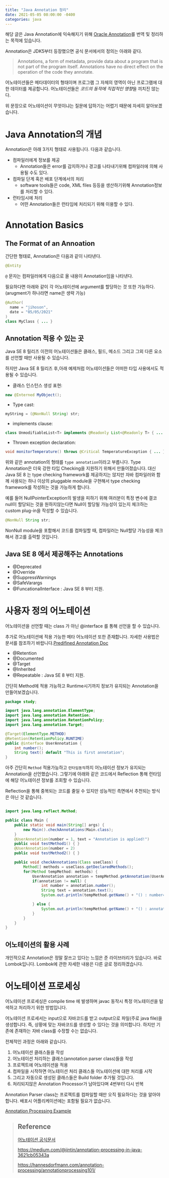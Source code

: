 ```yaml
---
title: "Java Annotation 정리"
date: 2021-05-05 08:00:00 -0400
categories: java
---
```


해당 글은 Java Annotation에 익숙해지기 위해 [Oracle Annotation](https://docs.oracle.com/javase/tutorial/java/annotations/index.html)를 번역 및 정리하는 목적에 있습니다.

Annotation은 JDK5부터 등장했으면 공식 문서에서의 정의는 아래와 같다.

> Annotations, a form of metadata, provide data about a program that is not part of the program itself. Annotations have no direct effect on the operation of the code they annotate.

어노테이션들은 메타데이터의 형태이며 프로그램 그 자체의 영역이 아닌 프로그램에 대한 데이터를 제공합니다. 어노테이션들은 *코드의 동작에 직접적인 영향*을 끼치진 않는다.

위 문장으로 어노테이션이 무엇이냐는 질문에 답하기는 어렵기 때문에 자세히 알아보겠습니다.

# Java Annotation의 개념

Annotation은 아래 3가지 형태로 사용됩니다. 다음과 같습니다.

- 컴파일러에게 정보를 제공
  - Annotation들은 error를 감지하거나 경고를 나타내기위해 컴파일러에 의해 사용될 수도 있다.
- 컴파일 단계 혹은 배포 단계에서의 처리
  - software tools들은 code, XML files 등등을 생산하기위해 Annotation정보를 처리할 수 있다.
- 런타임시에 처리
  - 어떤 Annotation들은 런타임에 처리되기 위해 이용할 수 있다.

# Annotation Basics

## The Format of an Annoation

간단한 형태로, Annotation은 다음과 같이 나타낸다.

```java
@Entity
```

`@` 문자는 컴파일러에게 다음으로 올 내용이 Annotation임을 나타낸다.

필요하다면 아래와 같이 각 어노테이션에 argument를 할당하는 것 또한 가능하다. (arugment가 하나라면 name은 생략 가능)

```java
@Author(
  name = "jihoson",
  date = "05/05/2021"
)
class MyClass { ... }
```

## Annotation 적용 수 있는 곳

Java SE 8 릴리즈 이전의 어노테이션들은 클래스, 필드, 메소드 그리고 그외 다른 요소를 선언할 때만 사용될 수 있습니다.

하지만 Java SE 8 릴리즈 후,아래 예제처럼 어노테이션들은 어떠한 타입 사용에서도 적용될 수 있습니다.

- 클래스 인스턴스 생성 표현:

```java
new @Interned MyObject();
```

- Type cast:

```java
myString = (@NonNull String) str;
```

- implements clause:

```java
class UnmodifiableList<T> implements @Readonly List<@Readonly T> { ... }
```

- Thrown exception declaration:

```java
void monitorTemperature() throws @Critical TemperatureException { ... }
```

위와 같은 annotation의 형태를 `type annotation`이라고 부릅니다. Type Annotation은 더욱 강한 타입 Checking을 지원하기 위해서 만들어졌습니다. 대신 Java SE 8 는 type checking framework를 제공하지는 않지만 자바 컴파일러와 함께 사용되는 하나 이상의 pluggable module을 구현해서 type checking framework를 작성하는 것을 가능하게 합니다.

예를 들어 NullPointerException의 발생을 피하기 위해 여러분이 특정 변수에 결코 null이 할당되는 것을 원하지않는다면 Null이 할당될 가능성이 있는지 체크하는 custom plug-in을 작성할 수 있습니다.

```java
@NonNull String str;
```

NonNull module을 포함해서 코드를 컴파일할 때, 컴파일러는 Null할당 가능성을 체크해서 경고를 출력할 것입니다.

## Java SE 8 에서 제공해주는 Annotations

- @Deprecated
- @Override
- @SuppressWarnings
- @SafeVarargs
- @FuncationalInterface : Java SE 8 부터 지원.

# 사용자 정의 어노테이션

어노테이션을 선언할 때는 class 가 아닌 @interface 를 통해 선언을 할 수 있습니다.

추가로 어노테이션에 적용 가능한 메타 어노테이션 또한 존재합니다.
자세한 사용법은 문서를 참조하기 바랍니다.[Predifined Annotation Doc](https://docs.oracle.com/javase/tutorial/java/annotations/predefined.html)

- @Retention
- @Documented
- @Target
- @Inherited
- @Repeatable : Java SE 8 부터 지원.

간단히 Method에 적용 가능하고 Runtime시기까지 정보가 유지되는 Annotation을 만들어보겠습니다.

```java
package study;

import java.lang.annotation.ElementType;
import java.lang.annotation.Retention;
import java.lang.annotation.RetentionPolicy;
import java.lang.annotation.Target;

@Target(ElementType.METHOD)
@Retention(RetentionPolicy.RUNTIME)
public @interface UserAnnotation {
    int number();
    String text() default "This is first annotation";
}
```

아주 간단히 `Method` 적용가능하고 `런타임동작`까지 어노테이션 정보가 유지되는 Annotation을 선언했습니다. 그렇기에 아래와 같은 코드에서 Reflection 통해 런타임에 해당 어노테이션 정보를 조회할 수 있습니다.

Reflection을 통해 중복되는 코드를 줄일 수 있지만 성능적인 측면에서 추천되는 방식은 아닌 것 같습니다.

```java

import java.lang.reflect.Method;

public class Main {
    public static void main(String[] args) {
        new Main().checkAnnotations(Main.class);
    }
    @UserAnnotation(number = 1, text = "Annotation is applied!")
    public void testMethod1() { }
    @UserAnnotation(number = 2)
    public void testMethod2() { }

    public void checkAnnotations(Class useClass) {
        Method[] methods = useClass.getDeclaredMethods();
        for(Method tempMethod: methods) {
            UserAnnotation annotation = tempMethod.getAnnotation(UserAnnotation.class);
            if(annotation != null) {
                int number = annotation.number();
                String text = annotation.text();
                System.out.println(tempMethod.getName() + "() : number=" + number + " text=" + text);

            } else {
                System.out.println(tempMethod.getName() + "() : annotation is null.");
            }
        }
    }
}
```

## 어노테이션의 활용 사례

개인적으로 Annotation은 정말 잘쓰고 있다는 느낌은 준 라이브러리가 있습니다. 바로 Lombok입니다. Lombok에 관한 자세한 내용은 다른 글로 정리하겠습니다.

# 어노테이션 프로세싱

어노테이션 프로세싱은 compile time 에 발생하며 javac 동작시 특정 어노테이션을 탐색하고 처리하기 위한 방법입니다.

어노테이션 프로세서는 input으로 자바코드를 받고 output으로 파일(주로 java file)을 생성합니다. 즉, 상황에 맞는 자바코드를 생성할 수 있다는 것을 의미합니다. 하지만 기존에 존재하는 자바 class를 수정할 수는 없습니다.

전체적인 과정은 아래와 같습니다.

1. 어노테이션 클래스들을 작성
2. 어노테이션 처리하는 클래스(annotation parser class)들을 작성
3. 프로젝트에 어노테이션을 적용
4. 컴파일을 시작하면 어노테이션 처리 클래스들 어노테이션에 대한 처리를 시작
5. 그리고 자동으로 생성된 클래스들은 Build folder 추가될 것입니다.
6. 처리되지않은 Annotation Processor가 남아있다며 4번부터 다시 반복

Annotation Parser class는 프로젝트를 컴파일할 때만 오직 필요하다는 것을 알아야합니다. 배포시 어플리케이션에는 포함될 필요가 없습니다.

[Annotation Processing Example](https://hannesdorfmann.com/annotation-processing/annotationprocessing101/)

> ## Reference
>
> [어노테이션 공식문서](https://docs.oracle.com/javase/tutorial/java/annotations/index.html)
>
> https://medium.com/@jintin/annotation-processing-in-java-3621cb05343a
>
> https://hannesdorfmann.com/annotation-processing/annotationprocessing101/

